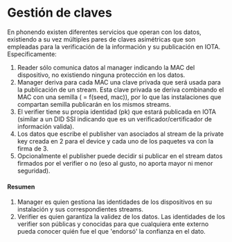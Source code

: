 # Gestión de claves

En phonendo existen diferentes servicios que operan con los datos, existiendo a su vez múltiples pares de claves asimétricas que son empleadas para la verificación de la información y su publicación en IOTA. Específicamente:
1. Reader sólo comunica datos al manager indicando la MAC del dispositivo, no existiendo ninguna protección en los datos.
2. Manager deriva para cada MAC una clave privada que será usada para la publicación de un stream. Esta clave privada se deriva combinando el MAC con una semilla (<pk> = f(seed, mac)), por lo que las instalaciones que compartan semilla publicarán en los mismos streams.
3. El verifier tiene su propia identidad (pk) que estará publicada en IOTA (similar a un DID SSI indicando que es un verificador/certificador de información valida).
4. Los datos que escribe el publisher van asociados al stream de la private key creada en 2 para el device y cada uno de los paquetes va con la firma de 3.
5. Opcionalmente el publisher puede decidir si publicar en el stream datos firmados por el verifier o no (eso al gusto, no aporta mayor ni menor seguridad).

#### Resumen
1. Manager es quien gestiona las identidades de los dispositivos en su instalación y sus correspondientes streams.
2. Verifier es quien garantiza la validez de los datos. Las identidades de los verifier son públicas y conocidas para que cualquiera ente externo pueda conocer quién fue el que 'endorsó' la confianza en el dato.
